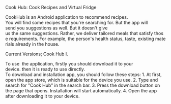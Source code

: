 Cook Hub: Cook Recipes and Virtual Fridge

CookHub is an Android application to recommend recipes. You will find some recipes that you're searching for. But the app will  send you suggestions as well. But it doesn't give us the same suggestions. Rather, we deliver tailored meals that satisfy those requirements. For example, the person's health status, taste, existing materials already in the house.

Current Versions;
Cook Hub I.

To use  the application, firstly you should download it to your device. then it is ready to use directly. 	
To download and installation app, you should follow these steps:
    1. At first, open the app store, which is suitable for the device you use.
    2. Type and search for "Cook Hub" in the search bar.
    3. Press the download button on the page that opens. Installation will start automatically.
    4. Open the app after downloading it to your device.
